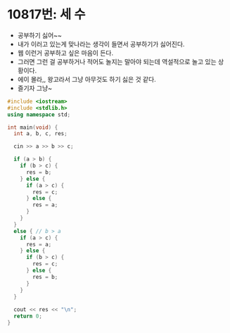 # 10817번: 세 수

- 공부하기 싫어~~
- 내가 이러고 있는게 맞나라는 생각이 들면서 공부하기가 싫어진다.
- 웹 이런거 공부하고 싶은 마음이 든다.
- 그러면 그런 걸 공부하거나 적어도 놀지는 말아야 되는데 역설적으로 놀고 있는 상황이다.
- 에이 몰라,, 왕고라서 그냥 아무것도 하기 싫은 것 같다.
- 즐기자 그냥~

```cpp
#include <iostream>
#include <stdlib.h>
using namespace std;

int main(void) {
  int a, b, c, res;

  cin >> a >> b >> c;

  if (a > b) {
    if (b > c) {
      res = b;
    } else {
      if (a > c) {
        res = c;
      } else {
        res = a;
      }
    }
  }
  else { // b > a
    if (a > c) {
      res = a;
    } else {
      if (b > c) {
        res = c;
      } else {
        res = b;
      } 
    }
  }
  
  cout << res << "\n";
  return 0;
}
```
